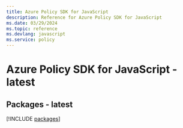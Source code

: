 ```yaml
---
title: Azure Policy SDK for JavaScript
description: Reference for Azure Policy SDK for JavaScript
ms.date: 03/29/2024
ms.topic: reference
ms.devlang: javascript
ms.service: policy
---
```

# Azure Policy SDK for JavaScript - latest
## Packages - latest
[!INCLUDE [packages](policy-index.md)]